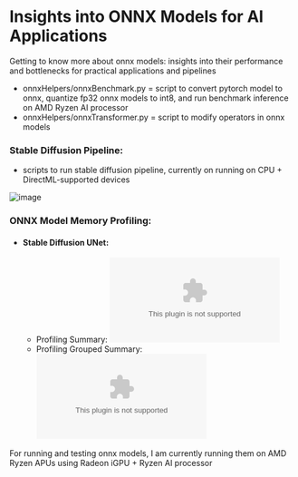 # Insights into ONNX Models for AI Applications
Getting to know more about onnx models: insights into their performance and bottlenecks for practical applications and pipelines

- onnxHelpers/onnxBenchmark.py = script to convert pytorch model to onnx, quantize fp32 onnx models to int8, and run benchmark inference on AMD Ryzen AI processor
- onnxHelpers/onnxTransformer.py = script to modify operators in onnx models

### Stable Diffusion Pipeline:
  * scripts to run stable diffusion pipeline, currently on running on CPU + DirectML-supported devices

![image](https://github.com/shamith2/onnxInsights/blob/db91c3483d4ad8f8ab8d5dc2a1379b03268bebb3/results/stableDiffusion/sd_turbo_results/SD%202.1%20Turbo_visualize_1.png)

### ONNX Model Memory Profiling:
  * #### Stable Diffusion UNet:
    * Profiling Summary: ![profile-summary-csv](https://github.com/shamith2/onnxInsights/blob/d06d9b467933b9e847e7fa6dd1b613b164495699/results/onnxProfile/logs/sd_unet_summary.csv)
    * Profiling Grouped Summary: ![profile-grouped-summary-csv](https://github.com/shamith2/onnxInsights/blob/d06d9b467933b9e847e7fa6dd1b613b164495699/results/onnxProfile/logs/sd_unet_grouped_summary.csv)


For running and testing onnx models, I am currently running them on AMD Ryzen APUs using Radeon iGPU + Ryzen AI processor
